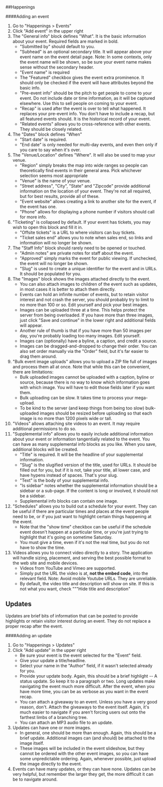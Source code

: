 ##Happenings

####Adding an event

1. Go to "Happenings > Events"  
2. Click "Add event" in the upper right  
3. The "General info" block defines "What". It is the basic information about your event. Required fields are marked in bold.
    - "Submitted by" should default to you.
    - "Subhead" is an optional secondary title. It will appear above your event name on the event detail page. Note: In some contexts, only the event name will be shown, so be sure your event name makes sense without the secondary header.
    - "Event name" is required
    - The "Featured" checkbox gives the event extra prominence. It should only be checked if the event will have attributes beyond the basic info.
    - "Pre-event info" should be the pitch to get people to come to your event. Do not include date or time information, as it will be captured elsewhere. Use this to sell people on coming to your event.
    - "Recap" is used after the event is over to tell what happened. It replaces your pre-event info. You don't have to include a recap, but all featured events should. It is the historical record of your event. 
    - "Related events" allows you to cross-reference with other events. They should be closely related.
4. The "Dates" block defines "When" 
    - "Start date" is required.
    - "End date" is only needed for multi-day events, and even then only if you care to say when it's over.  
5. The "Venue/Location" defines "Where". It will also be used to map your venue.
    - "Region" simply breaks the map into wide ranges so people can theoretically find events in their general area. Pick whichever selection seems most appropriate 
    - "Venue" is the name of your venue. 
    - "Street address", "City", "State" and "Zipcode" provide additional information on the location of your event. They're not all required, but for best results, provide all of these. 
    - "Event website" allows creating a link to another site for the event, if the event has one.
    - "Phone" allows for displaying a phone number if visitors should call for more info.
6. "Ticketing" is collapsed by default. If your event has tickets, you may wish to open this block and fill it in.
	- "Offsite tickets" is a URL to where visitors can buy tickets.
	- "Ticket sales end" allows you to note when sales end, so links and information will no longer be shown.
7. The "Staff Info" block should rarely need to be opened or touched. 
	- "Admin notes" are private notes for staff about the event.
	- "Approved" simply marks the event for public viewing. If unchecked, the event will no longer be shown.
	- "Slug" is used to create a unique identifier for the event and in URLs. It should be populated for you.
8. The "Images" block shows the images attached directly to the event. 
	- You can also attach images to children of the event such as updates, in most cases it is better to attach them directly.
	- Events can hold an infinite number of events, but to retain visitor interest and not crash the server, you should probably try to limit to no more than 100 or so. Edit yourself and pick your best images.
	- Images can be uploaded three at a time. This helps protect the server from being overloaded. If you have more than three images, just click "Save and continue" in the lower right and additional fields will appear.
	- Another rule of thumb is that if you have more than 50 images per day, you're probably loading too many images. Edit yourself.
	- Images can (optionally) have a byline, a caption, and credit a source. 
	- Images can be dragged-and-dropped to change their order. You can also set order manually via the "Order" field, but it's far easier to drag them around.
9. "Bulk event image uploads" allows you to upload a ZIP file full of images and process them all at once. Note that while this can be convenient, there are limitations:
	- Bulk uploaded images cannot be uploaded with a caption, byline or source, because there is no way to know which information goes with which image. You will have to edit those fields later if you want them.
	- Bulk uploading can be slow. It takes time to process your mega-upload.
	- To be kind to the server (and keep things from being too slow) bulk-uploaded images should be resized before uploading so that each image is no more than 1200 pixels wide or tall.
10. "Videos" allows attaching site videos to an event. It may require additional permissions to do so.
11. "Supplemental info" allows you to easily include additional information about your event or information tangentially related to the event. You can have as many supplemental info blocks as you like. When you save, additional blocks will be created.
	- "Title" is required. It will be the headline of your supplemental information.
	- "Slug" is the slugified version of the title, used for URLs. It should be filled out for you, but if it is not, take your title, all lower case, and have hypens instead of spaces. That's your slug.
	- "Text" is the body of your supplemental info. 
	- "Is sidebar" notes whether the supplemental information should be a sidebar or a sub-page. If the content is long or involved, it should not be a sidebar.
	- Supplemental info blocks can contain one image.
12. "Schedules" allows you to build out a schedule for your event. They can be useful if there are particular times and places at the event people need to be, or if you just want to highlight certain things happening at the event.
	- Note that the "show time" checkbox can be useful if the schedule event doesn't happen at a particular time, or you're just trying to highlight that it's going on sometime Saturday.
	- You must give a time, even if it's not the real time, but you do not have to show the time.
15. Videos allows you to connect video directly to a story. The application will handle sizing, placement, and serving the best possible format to the web site and mobile devices.
	- Videos from YouTube and Vimeo are supported. 
	- Simply put the URL the video is at, <strong>not the embed code</strong>, into the relevant field. Note: Avoid mobile Youtube URLs. They are unreliable.
	- By default, the video title and description will show on site. If this is not what you want, check "&quot;"Hide title and description"

## Updates
Updates are brief bits of information that can be posted to provide highlights or retain visitor interest during an event. They do not replace a proper recap after the event.

####Adding an update
1. Go to "Happenings > Updates"  
2. Click "Add update" in the upper right
	- Be sure your event is the event selected for the "Event" field.  
	- Give your update a title/headline.
	- Select your name in the "Author" field, if it wasn't selected already for you.
	- Provide your update body. Again, this should be a brief highlight -- A status update. So keep it to a paragraph or two. Long updates make navigating the event much more difficult. After the event, when you have more time, you can be as verbose as you want in the event recap.
	- You can attach a giveaway to an event. Unless you have a very good reason, don't. Attach the giveaways to the event itself. Again, it's much easier to navigate if you aren't forcing users out onto the farthest limbs of a branching tree.
	- You can attach an MP3 audio file to an update.
3. Updates can have one or more images. 
	- In general, one should be more than enough. Again, this should be a brief update. Additional images can (and should) be attached to the image itself.
	- These images will be included in the event slideshow, but they cannot be ordered with the other event images, so you can have some unpredictable ordering. Again, whenever possible, just upload the image directly to the event.
4. Events can have many updates, or they can have none. Updates can be very helpful, but remember the larger they get, the more difficult it can be to navigate around.
